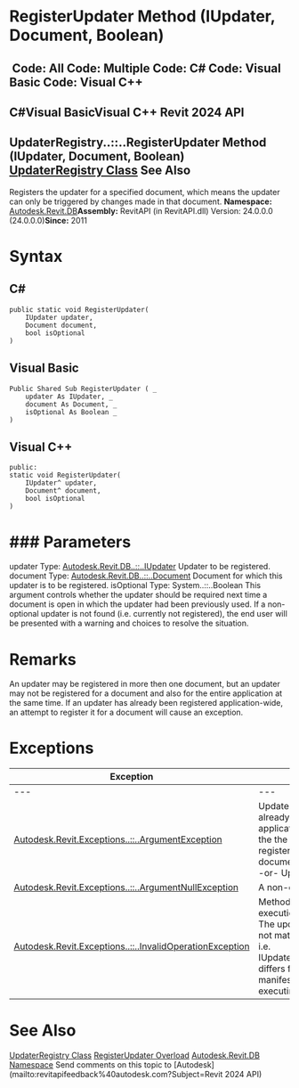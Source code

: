 # RegisterUpdater Method (IUpdater, Document, Boolean)

﻿
 Code: All Code: Multiple Code: C# Code: Visual Basic Code: Visual C++   
---  
C#Visual BasicVisual C++
Revit 2024 API  
---  
UpdaterRegistry..::..RegisterUpdater Method (IUpdater, Document, Boolean)  
[UpdaterRegistry Class](4f24f516-5274-1420-f255-458c0af5d318.md "UpdaterRegistry Class") See Also  
---  
Registers the updater for a specified document, which means the updater can only be triggered by changes made in that document. 
**Namespace:** [Autodesk.Revit.DB](87546ba7-461b-c646-cbb1-2cb8f5bff8b2.md "Autodesk.Revit.DB Namespace")**Assembly:** RevitAPI (in RevitAPI.dll) Version: 24.0.0.0 (24.0.0.0)**Since:** 2011 
# Syntax
C#  
---  
```text
public static void RegisterUpdater(
	IUpdater updater,
	Document document,
	bool isOptional
)
```
  
Visual Basic  
---  
```text
Public Shared Sub RegisterUpdater ( _
	updater As IUpdater, _
	document As Document, _
	isOptional As Boolean _
)
```
  
Visual C++  
---  
```text
public:
static void RegisterUpdater(
	IUpdater^ updater, 
	Document^ document, 
	bool isOptional
)
```
  
# ### Parameters
updater
    Type: [Autodesk.Revit.DB..::..IUpdater](4cdaf502-fc25-8f18-7618-8448cce33d11.md "IUpdater Interface") Updater to be registered. 
document
    Type: [Autodesk.Revit.DB..::..Document](db03274b-a107-aa32-9034-f3e0df4bb1ec.md "Document Class") Document for which this updater is to be registered. 
isOptional
    Type: System..::..Boolean This argument controls whether the updater should be required next time a document is open in which the updater had been previously used. If a non-optional updater is not found (i.e. currently not registered), the end user will be presented with a warning and choices to resolve the situation. 
# Remarks
An updater may be registered in more then one document, but an updater may not be registered for a document and also for the entire application at the same time. If an updater has already been registered application-wide, an attempt to register it for a document will cause an exception. 
# Exceptions
| Exception | Condition |
| --- | --- |
| --- | --- |
| [Autodesk.Revit.Exceptions..::..ArgumentException](2e6e4206-97a8-dd4b-df5d-4269f4bb6088.md "ArgumentException Class") | Updater with the the same Id has already been registered on the application level. -or- Updater with the the same Id has already been registered either in the given document or on the application level. -or- Updater's Id is not valid. |
| [Autodesk.Revit.Exceptions..::..ArgumentNullException](631e1424-60f4-929b-4e52-dda9dcd26316.md "ArgumentNullException Class") | A non-optional argument was null |
| [Autodesk.Revit.Exceptions..::..InvalidOperationException](9e715f03-3884-e539-4dd6-8d7545733adc.md "InvalidOperationException Class") | Method is not allowed during execution of a dynamic update. -or- The updater's owner's AddIn does not match the currently active AddIn, i.e. IUpdater.GetUpdaterId().GetAddInId() differs from the addInId field in the manifest file of the currently executing external application. |

# See Also
[UpdaterRegistry Class](4f24f516-5274-1420-f255-458c0af5d318.md "UpdaterRegistry Class")
[RegisterUpdater Overload](1daf0b61-9091-ac72-97f1-071cf7d09124.md "RegisterUpdater Method")
[Autodesk.Revit.DB Namespace](87546ba7-461b-c646-cbb1-2cb8f5bff8b2.md "Autodesk.Revit.DB Namespace")
Send comments on this topic to [Autodesk](mailto:revitapifeedback%40autodesk.com?Subject=Revit 2024 API)